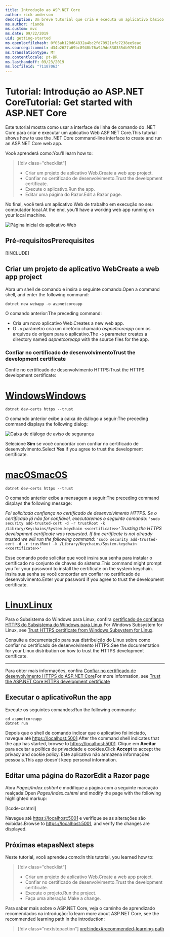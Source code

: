 ```yaml
---
title: Introdução ao ASP.NET Core
author: rick-anderson
description: Um breve tutorial que cria e executa um aplicativo básico Olá, Mundo usando o ASP.NET Core.
ms.author: riande
ms.custom: mvc
ms.date: 09/22/2019
uid: getting-started
ms.openlocfilehash: 0f05ab120d64832a4bc2fd70921efc7238ee9eac
ms.sourcegitcommit: d34b2627a69bc8940b76a949de830335db9701d3
ms.translationtype: MT
ms.contentlocale: pt-BR
ms.lasthandoff: 09/23/2019
ms.locfileid: "71187063"
---
```

# <a name="tutorial-get-started-with-aspnet-core"></a><span data-ttu-id="a15c8-103">Tutorial: Introdução ao ASP.NET Core</span><span class="sxs-lookup"><span data-stu-id="a15c8-103">Tutorial: Get started with ASP.NET Core</span></span>

<span data-ttu-id="a15c8-104">Este tutorial mostra como usar a interface de linha de comando do .NET Core para criar e executar um aplicativo Web ASP.NET Core.</span><span class="sxs-lookup"><span data-stu-id="a15c8-104">This tutorial shows how to use the .NET Core command-line interface to create and run an ASP.NET Core web app.</span></span>

<span data-ttu-id="a15c8-105">Você aprenderá como:</span><span class="sxs-lookup"><span data-stu-id="a15c8-105">You'll learn how to:</span></span>

> [!div class="checklist"]
> * <span data-ttu-id="a15c8-106">Criar um projeto de aplicativo Web.</span><span class="sxs-lookup"><span data-stu-id="a15c8-106">Create a web app project.</span></span>
> * <span data-ttu-id="a15c8-107">Confiar no certificado de desenvolvimento.</span><span class="sxs-lookup"><span data-stu-id="a15c8-107">Trust the development certificate.</span></span>
> * <span data-ttu-id="a15c8-108">Execute o aplicativo.</span><span class="sxs-lookup"><span data-stu-id="a15c8-108">Run the app.</span></span>
> * <span data-ttu-id="a15c8-109">Editar uma página do Razor.</span><span class="sxs-lookup"><span data-stu-id="a15c8-109">Edit a Razor page.</span></span>

<span data-ttu-id="a15c8-110">No final, você terá um aplicativo Web de trabalho em execução no seu computador local.</span><span class="sxs-lookup"><span data-stu-id="a15c8-110">At the end, you'll have a working web app running on your local machine.</span></span>

![Página inicial do aplicativo Web](_static/home-page.png)

## <a name="prerequisites"></a><span data-ttu-id="a15c8-112">Pré-requisitos</span><span class="sxs-lookup"><span data-stu-id="a15c8-112">Prerequisites</span></span>

[!INCLUDE[](~/includes/3.0-SDK.md)]

## <a name="create-a-web-app-project"></a><span data-ttu-id="a15c8-113">Criar um projeto de aplicativo Web</span><span class="sxs-lookup"><span data-stu-id="a15c8-113">Create a web app project</span></span>

<span data-ttu-id="a15c8-114">Abra um shell de comando e insira o seguinte comando:</span><span class="sxs-lookup"><span data-stu-id="a15c8-114">Open a command shell, and enter the following command:</span></span>

```dotnetcli
dotnet new webapp -o aspnetcoreapp
```

<span data-ttu-id="a15c8-115">O comando anterior:</span><span class="sxs-lookup"><span data-stu-id="a15c8-115">The preceding command:</span></span>

* <span data-ttu-id="a15c8-116">Cria um novo aplicativo Web.</span><span class="sxs-lookup"><span data-stu-id="a15c8-116">Creates a new web app.</span></span>  
* <span data-ttu-id="a15c8-117">O `-o` parâmetro cria um diretório chamado *aspnetcoreapp* com os arquivos de origem para o aplicativo.</span><span class="sxs-lookup"><span data-stu-id="a15c8-117">The `-o` parameter creates a directory named *aspnetcoreapp* with the source files for the app.</span></span>

### <a name="trust-the-development-certificate"></a><span data-ttu-id="a15c8-118">Confiar no certificado de desenvolvimento</span><span class="sxs-lookup"><span data-stu-id="a15c8-118">Trust the development certificate</span></span>

<span data-ttu-id="a15c8-119">Confie no certificado de desenvolvimento HTTPS:</span><span class="sxs-lookup"><span data-stu-id="a15c8-119">Trust the HTTPS development certificate:</span></span>

# <a name="windowstabwindows"></a>[<span data-ttu-id="a15c8-120">Windows</span><span class="sxs-lookup"><span data-stu-id="a15c8-120">Windows</span></span>](#tab/windows)

```dotnetcli
dotnet dev-certs https --trust
```

<span data-ttu-id="a15c8-121">O comando anterior exibe a caixa de diálogo a seguir:</span><span class="sxs-lookup"><span data-stu-id="a15c8-121">The preceding command displays the following dialog:</span></span>

![Caixa de diálogo de aviso de segurança](~/getting-started/_static/cert.png)

<span data-ttu-id="a15c8-123">Selecione **Sim** se você concordar com confiar no certificado de desenvolvimento.</span><span class="sxs-lookup"><span data-stu-id="a15c8-123">Select **Yes** if you agree to trust the development certificate.</span></span>

# <a name="macostabmacos"></a>[<span data-ttu-id="a15c8-124">macOS</span><span class="sxs-lookup"><span data-stu-id="a15c8-124">macOS</span></span>](#tab/macos)

```dotnetcli
dotnet dev-certs https --trust
```

<span data-ttu-id="a15c8-125">O comando anterior exibe a mensagem a seguir:</span><span class="sxs-lookup"><span data-stu-id="a15c8-125">The preceding command displays the following message:</span></span>

<span data-ttu-id="a15c8-126">*Foi solicitada confiança no certificado de desenvolvimento HTTPS. Se o certificado já não for confiável, executaremos o seguinte comando:* `'sudo security add-trusted-cert -d -r trustRoot -k /Library/Keychains/System.keychain <<certificate>>'`</span><span class="sxs-lookup"><span data-stu-id="a15c8-126">*Trusting the HTTPS development certificate was requested. If the certificate is not already trusted we will run the following command:* `'sudo security add-trusted-cert -d -r trustRoot -k /Library/Keychains/System.keychain <<certificate>>'`</span></span>

<span data-ttu-id="a15c8-127">Esse comando pode solicitar que você insira sua senha para instalar o certificado no conjunto de chaves do sistema.</span><span class="sxs-lookup"><span data-stu-id="a15c8-127">This command might prompt you for your password to install the certificate on the system keychain.</span></span> <span data-ttu-id="a15c8-128">Insira sua senha se você concordar em confiar no certificado de desenvolvimento.</span><span class="sxs-lookup"><span data-stu-id="a15c8-128">Enter your password if you agree to trust the development certificate.</span></span>

# <a name="linuxtablinux"></a>[<span data-ttu-id="a15c8-129">Linux</span><span class="sxs-lookup"><span data-stu-id="a15c8-129">Linux</span></span>](#tab/linux)

<span data-ttu-id="a15c8-130">Para o Subsistema do Windows para Linux, confira [certificado de confiança HTTPS do Subsistema do Windows para Linux](xref:security/enforcing-ssl#wsl).</span><span class="sxs-lookup"><span data-stu-id="a15c8-130">For Windows Subsystem for Linux, see [Trust HTTPS certificate from Windows Subsystem for Linux](xref:security/enforcing-ssl#wsl).</span></span>

<span data-ttu-id="a15c8-131">Consulte a documentação para sua distribuição do Linux sobre como confiar no certificado de desenvolvimento HTTPS.</span><span class="sxs-lookup"><span data-stu-id="a15c8-131">See the documentation for your Linux distribution on how to trust the HTTPS development certificate.</span></span>

---

<span data-ttu-id="a15c8-132">Para obter mais informações, confira [Confiar no certificado de desenvolvimento HTTPS do ASP.NET Core](xref:security/enforcing-ssl#trust-the-aspnet-core-https-development-certificate-on-windows-and-macos)</span><span class="sxs-lookup"><span data-stu-id="a15c8-132">For more information, see [Trust the ASP.NET Core HTTPS development certificate](xref:security/enforcing-ssl#trust-the-aspnet-core-https-development-certificate-on-windows-and-macos)</span></span>

## <a name="run-the-app"></a><span data-ttu-id="a15c8-133">Executar o aplicativo</span><span class="sxs-lookup"><span data-stu-id="a15c8-133">Run the app</span></span>

<span data-ttu-id="a15c8-134">Execute os seguintes comandos:</span><span class="sxs-lookup"><span data-stu-id="a15c8-134">Run the following commands:</span></span>

```dotnetcli
cd aspnetcoreapp
dotnet run
```

<span data-ttu-id="a15c8-135">Depois que o shell de comando indicar que o aplicativo foi iniciado, navegue até [https://localhost:5001](https://localhost:5001).</span><span class="sxs-lookup"><span data-stu-id="a15c8-135">After the command shell indicates that the app has started, browse to [https://localhost:5001](https://localhost:5001).</span></span> <span data-ttu-id="a15c8-136">Clique em **Aceitar** para aceitar a política de privacidade e cookies.</span><span class="sxs-lookup"><span data-stu-id="a15c8-136">Click **Accept** to accept the privacy and cookie policy.</span></span> <span data-ttu-id="a15c8-137">Este aplicativo não armazena informações pessoais.</span><span class="sxs-lookup"><span data-stu-id="a15c8-137">This app doesn't keep personal information.</span></span>

## <a name="edit-a-razor-page"></a><span data-ttu-id="a15c8-138">Editar uma página do Razor</span><span class="sxs-lookup"><span data-stu-id="a15c8-138">Edit a Razor page</span></span>

<span data-ttu-id="a15c8-139">Abra *Pages/Index.cshtml* e modifique a página com a seguinte marcação realçada:</span><span class="sxs-lookup"><span data-stu-id="a15c8-139">Open *Pages/Index.cshtml* and modify the page with the following highlighted markup:</span></span>

[!code-cshtml[](sample/index.cshtml?highlight=9)]

<span data-ttu-id="a15c8-140">Navegue até [https://localhost:5001](https://localhost:5001) e verifique se as alterações são exibidas.</span><span class="sxs-lookup"><span data-stu-id="a15c8-140">Browse to [https://localhost:5001](https://localhost:5001), and verify the changes are displayed.</span></span>

## <a name="next-steps"></a><span data-ttu-id="a15c8-141">Próximas etapas</span><span class="sxs-lookup"><span data-stu-id="a15c8-141">Next steps</span></span>

<span data-ttu-id="a15c8-142">Neste tutorial, você aprendeu como:</span><span class="sxs-lookup"><span data-stu-id="a15c8-142">In this tutorial, you learned how to:</span></span>

> [!div class="checklist"]
> * <span data-ttu-id="a15c8-143">Criar um projeto de aplicativo Web.</span><span class="sxs-lookup"><span data-stu-id="a15c8-143">Create a web app project.</span></span>
> * <span data-ttu-id="a15c8-144">Confiar no certificado de desenvolvimento.</span><span class="sxs-lookup"><span data-stu-id="a15c8-144">Trust the development certificate.</span></span>
> * <span data-ttu-id="a15c8-145">Execute o projeto.</span><span class="sxs-lookup"><span data-stu-id="a15c8-145">Run the project.</span></span>
> * <span data-ttu-id="a15c8-146">Faça uma alteração.</span><span class="sxs-lookup"><span data-stu-id="a15c8-146">Make a change.</span></span>

<span data-ttu-id="a15c8-147">Para saber mais sobre o ASP.NET Core, veja o caminho de aprendizado recomendados na introdução:</span><span class="sxs-lookup"><span data-stu-id="a15c8-147">To learn more about ASP.NET Core, see the recommended learning path in the introduction:</span></span>

> [!div class="nextstepaction"]
> <xref:index#recommended-learning-path>
